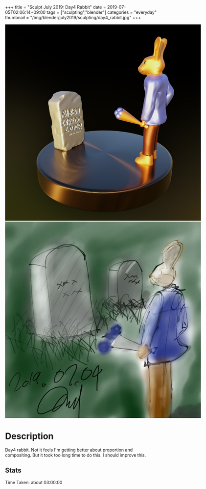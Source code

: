 +++
title = "Sculpt July 2019: Day4 Rabbit"
date = 2019-07-05T02:06:14+09:00
tags = ["sculpting","blender"]
categories = "everyday"
thumbnail = "/img/blender/july2019/sculpting/day4_rabbit.jpg"
+++

<div class="image">
<img src="/img/blender/july2019/sculpting/day4_rabbit.jpg" style="max-width: 640px;">
<img src="/img/blender/july2019/drawing/day4_rabbit_conceptArt.jpg" style="max-width: 640px;">
</div>

# Description

Day4 rabbit. Not it feels I'm getting better about proportion and compositing. But it took too long time to do this. I should improve this.

## Stats

Time Taken: about 03:00:00